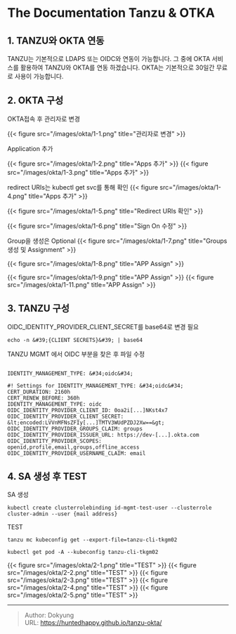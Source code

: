# The Documentation Tanzu &amp; OTKA


## 1. TANZU와 OKTA 연동

TANZU는 기본적으로 LDAPS 또는 OIDC와 연동이 가능합니다. 그 중에 OKTA 서비스를 활용하여 TANZU와 OKTA를 연동 하겠습니다.
OKTA는 기본적으로 30일간 무료로 사용이 가능합니다.

## 2. OKTA 구성

OKTA접속 후 관리자로 변경

{{&lt; figure src=&#34;/images/okta/1-1.png&#34; title=&#34;관리자로 변경&#34; &gt;}}

Application 추가

{{&lt; figure src=&#34;/images/okta/1-2.png&#34; title=&#34;Apps 추가&#34; &gt;}}
{{&lt; figure src=&#34;/images/okta/1-3.png&#34; title=&#34;Apps 추가&#34; &gt;}}

redirect URIs는 kubectl get svc를 통해 확인
{{&lt; figure src=&#34;/images/okta/1-4.png&#34; title=&#34;Apps 추가&#34; &gt;}}

{{&lt; figure src=&#34;/images/okta/1-5.png&#34; title=&#34;Redirect URIs 확인&#34; &gt;}}

{{&lt; figure src=&#34;/images/okta/1-6.png&#34; title=&#34;Sign On 수정&#34; &gt;}}

Group을 생성은 Optional
{{&lt; figure src=&#34;/images/okta/1-7.png&#34; title=&#34;Groups 생성 및 Assignment&#34; &gt;}}

{{&lt; figure src=&#34;/images/okta/1-8.png&#34; title=&#34;APP Assign&#34; &gt;}}

{{&lt; figure src=&#34;/images/okta/1-9.png&#34; title=&#34;APP Assign&#34; &gt;}}
{{&lt; figure src=&#34;/images/okta/1-11.png&#34; title=&#34;APP Assign&#34; &gt;}}

## 3. TANZU 구성

OIDC_IDENTITY_PROVIDER_CLIENT_SECRET를 base64로 변경 필요

```shell
echo -n &#39;{CLIENT SECRETS}&#39; | base64
```

TANZU MGMT 에서 OIDC 부분을 찾은 후 파일 수정
```shell

IDENTITY_MANAGEMENT_TYPE: &#34;oidc&#34;

#! Settings for IDENTITY_MANAGEMENT_TYPE: &#34;oidc&#34;
CERT_DURATION: 2160h
CERT_RENEW_BEFORE: 360h
IDENTITY_MANAGEMENT_TYPE: oidc
OIDC_IDENTITY_PROVIDER_CLIENT_ID: 0oa2i[...]NKst4x7
OIDC_IDENTITY_PROVIDER_CLIENT_SECRET: &lt;encoded:LVVnMFNsZFIy[...]TMTV3WUdPZDJ2Xw==&gt;
OIDC_IDENTITY_PROVIDER_GROUPS_CLAIM: groups
OIDC_IDENTITY_PROVIDER_ISSUER_URL: https://dev-[...].okta.com
OIDC_IDENTITY_PROVIDER_SCOPES: openid,profile,email,groups,offline_access
OIDC_IDENTITY_PROVIDER_USERNAME_CLAIM: email
```

## 4. SA 생성 후 TEST

SA 생성
```shell
kubectl create clusterrolebinding id-mgmt-test-user --clusterrole cluster-admin --user {mail address}
```

TEST
```shell
tanzu mc kubeconfig get --export-file=tanzu-cli-tkgm02

kubectl get pod -A --kubeconfig tanzu-cli-tkgm02
```

{{&lt; figure src=&#34;/images/okta/2-1.png&#34; title=&#34;TEST&#34; &gt;}}
{{&lt; figure src=&#34;/images/okta/2-2.png&#34; title=&#34;TEST&#34; &gt;}}
{{&lt; figure src=&#34;/images/okta/2-3.png&#34; title=&#34;TEST&#34; &gt;}}
{{&lt; figure src=&#34;/images/okta/2-4.png&#34; title=&#34;TEST&#34; &gt;}}
{{&lt; figure src=&#34;/images/okta/2-5.png&#34; title=&#34;TEST&#34; &gt;}}


---

> Author: Dokyung  
> URL: https://huntedhappy.github.io/tanzu-okta/  

